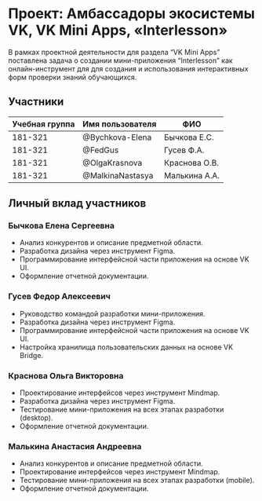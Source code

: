 # Проект: Амбассадоры экосистемы VK, VK Mini Apps, «Interlesson»

В рамках проектной деятельности для раздела “VK Mini Apps” поставлена задача о создании мини-приложения “Interlesson” 
как онлайн-инструмент для для создания и использования интерактивных форм проверки знаний обучающихся.

## Участники

| Учебная группа | Имя пользователя | ФИО                      |
|----------------|------------------|--------------------------|
| 181-321        | @Bychkova-Elena       | Бычкова Е.С.              |
| 181-321        | @FedGus       | Гусев Ф.А.              |
| 181-321        | @OlgaKrasnova       | Краснова О.В. |
| 181-321        | @MalkinaNastasya       | Малькина А.А. |

## Личный вклад участников

### Бычкова Елена Сергеевна

- Анализ конкурентов и описание предметной области.
- Разработка дизайна через инструмент Figma.
- Программирование интерфейсной части приложения на основе VK UI.
- Оформление отчетной документации.


### Гусев Федор Алексеевич

- Руководство командой разработки мини-приложения.
- Разработка дизайна через инструмент Figma.
- Программирование интерфейсной части приложения на основе VK UI.
- Настройка хранилища пользовательских данных на основе VK Bridge.

### Краснова Ольга Викторовна

- Проектирование интерфейсов через инструмент Mindmap.
- Разработка дизайна через инструмент Figma.
- Тестирование мини-приложения на всех этапах разработки (desktop).
- Оформление отчетной документации.

### Малькина Анастасия Андреевна

- Анализ конкурентов и описание предметной области.
- Проектирование интерфейсов через инструмент Mindmap.
- Тестирование мини-приложения на всех этапах разработки (mobile).
- Оформление отчетной документации.
